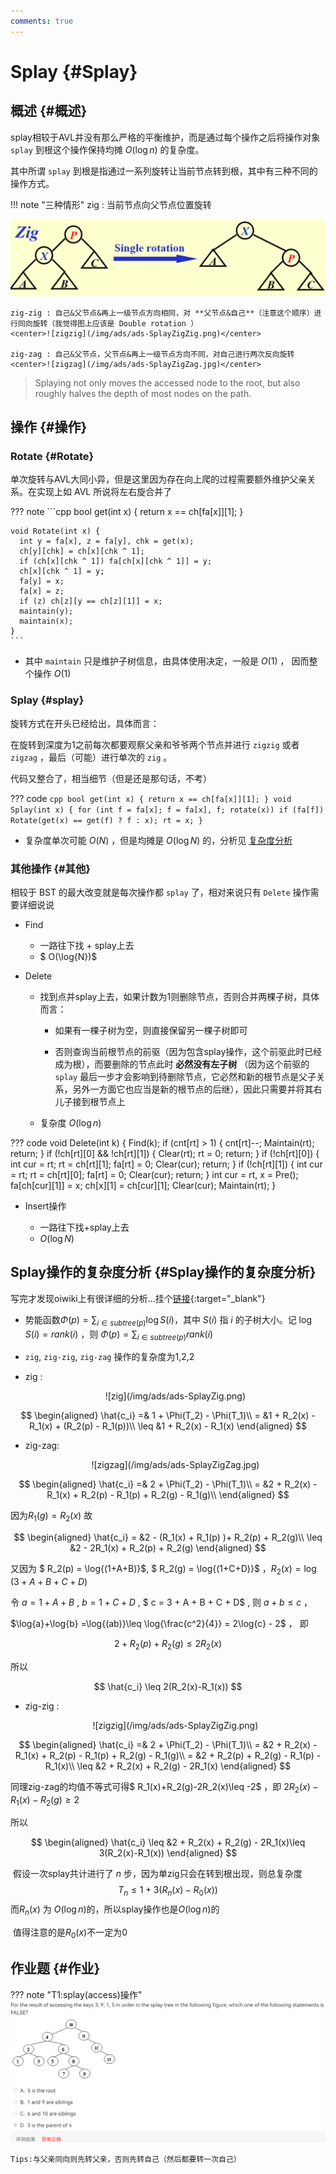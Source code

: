 ```yaml
---
comments: true
---
```

# Splay {#Splay}

## 概述 {#概述}

splay相较于AVL并没有那么严格的平衡维护，而是通过每个操作之后将操作对象 `splay` 到根这个操作保持均摊 $O(\log{n})$ 的复杂度。

其中所谓 `splay` 到根是指通过一系列旋转让当前节点转到根，其中有三种不同的操作方式。

!!! note "三种情形"
    zig : 当前节点向父节点位置旋转
    <center>![zig](/img/ads/ads-SplayZig.png)</center>

    zig-zig : 自己&父节点&再上一级节点方向相同，对 **父节点&自己**（注意这个顺序）进行同向旋转（我觉得图上应该是 Double rotation ）
    <center>![zigzig](/img/ads/ads-SplayZigZig.png)</center>
  
    zig-zag : 自己&父节点，父节点&再上一级节点方向不同，对自己进行两次反向旋转
    <center>![zigzag](/img/ads/ads-SplayZigZag.jpg)</center>


> Splaying not only moves the accessed node to the root, but also roughly halves the depth of most nodes on the path.

## 操作 {#操作}

### Rotate {#Rotate}

单次旋转与AVL大同小异，但是这里因为存在向上爬的过程需要额外维护父亲关系。在实现上如 AVL 所说将左右旋合并了

??? note 
    ```cpp
    bool get(int x) { return x == ch[fa[x]][1]; }

    void Rotate(int x) {
      int y = fa[x], z = fa[y], chk = get(x);
      ch[y][chk] = ch[x][chk ^ 1];
      if (ch[x][chk ^ 1]) fa[ch[x][chk ^ 1]] = y;
      ch[x][chk ^ 1] = y;
      fa[y] = x;
      fa[x] = z;
      if (z) ch[z][y == ch[z][1]] = x;
      maintain(y);
      maintain(x);
    }
    ```


  - 其中 `maintain` 只是维护子树信息，由具体使用决定，一般是 $O(1)$ ， 因而整个操作 $O(1)$ 


### Splay {#splay}

旋转方式在开头已经给出，具体而言：

在旋转到深度为1之前每次都要观察父亲和爷爷两个节点并进行 `zigzig` 或者 `zigzag` ，最后（可能）进行单次的 `zig` 。

代码又整合了，相当细节（但是还是那句话，不考）

??? code
    ```cpp
    bool get(int x) { return x == ch[fa[x]][1]; }
    void Splay(int x) {
      for (int f = fa[x]; f = fa[x], f; rotate(x))
        if (fa[f]) Rotate(get(x) == get(f) ? f : x);
      rt = x;
    }
    ```


  - 复杂度单次可能 $O(N)$ ，但是均摊是 $O(\log N)$ 的，分析见 [复杂度分析](#Splay操作的复杂度分析)

### 其他操作 {#其他}

相较于 BST 的最大改变就是每次操作都 `splay` 了，相对来说只有 `Delete` 操作需要详细说说

- Find

  - 一路往下找 + splay上去
  - $ O(\log{N})$ 

- Delete

  - 找到点并splay上去，如果计数为1则删除节点，否则合并两棵子树，具体而言：
    - 如果有一棵子树为空，则直接保留另一棵子树即可
    
    - 否则查询当前根节点的前驱（因为包含splay操作，这个前驱此时已经成为根），而要删除的节点此时 **必然没有左子树** （因为这个前驱的 `splay` 最后一步才会影响到待删除节点，它必然和新的根节点是父子关系，另外一方面它也应当是新的根节点的后继），因此只需要并将其右儿子接到根节点上
  
  - 复杂度 $O(\log{n})$

??? code
    void Delete(int k) {
      Find(k);
      if (cnt[rt] > 1) {
        cnt[rt]--;
        Maintain(rt);
        return;
      }
      if (!ch[rt][0] && !ch[rt][1]) {
        Clear(rt);
        rt = 0;
        return;
      }
      if (!ch[rt][0]) {
        int cur = rt;
        rt = ch[rt][1];
        fa[rt] = 0;
        Clear(cur);
        return;
      }
      if (!ch[rt][1]) {
        int cur = rt;
        rt = ch[rt][0];
        fa[rt] = 0;
        Clear(cur);
        return;
      }
      int cur = rt, x = Pre();
      fa[ch[cur][1]] = x;
      ch[x][1] = ch[cur][1];
      Clear(cur);
      Maintain(rt);
    }


- Insert操作

  - 一路往下找+splay上去
  - $O(\log{N})$

## Splay操作的复杂度分析 {#Splay操作的复杂度分析}

写完才发现oiwiki上有很详细的分析...挂个[链接](https://oi-wiki.org/ds/splay/#时间复杂度){:target="_blank"}

- 势能函数$\Phi(p) =\sum_{i\in subtree(p)} \log{S(i)}$，其中 $S(i)$ 指 $i$ 的子树大小。记 $\log{S(i)} = rank(i)$ ，则 $\Phi(p)=\sum_{i\in subtree(p)} rank(i)$

- `zig`, `zig-zig`, `zig-zag` 操作的复杂度为1,2,2

- zig : 

  <center>![zig](/img/ads/ads-SplayZig.png) </center>

$$
  \begin{aligned}
  \hat{c_i} =& 1 + \Phi(T_2) - \Phi(T_1)\\
   = &1 + R_2(x) - R_1(x) + (R_2(p) - R_1(p))\\
   \leq &1 + R_2(x) - R_1(x)
   \end{aligned}
$$

- zig-zag: 

  <center>![zigzag](/img/ads/ads-SplayZigZag.jpg) </center>

$$
\begin{aligned}
\hat{c_i} =& 2 + \Phi(T_2) - \Phi(T_1)\\
  = &2 + R_2(x) - R_1(x) + R_2(p) - R_1(p) + R_2(g) - R_1(g)\\
\end{aligned}
$$

  因为$R_1(g) = R_2(x)$
  故

$$
\begin{aligned}
\hat{c_i} = &2 - (R_1(x) + R_1(p) )+ R_2(p)  + R_2(g)\\
  \leq &2 - 2R_1(x) + R_2(p) + R_2(g)
\end{aligned}
$$

  又因为 $ R_2(p) = \log{(1+A+B)}$, $ R_2(g) = \log{(1+C+D)}$ ，$R_2(x) = \log(3+A+B+C+D)$

  令 $a = 1+A+B$ , $b = 1 + C + D$  , $ c = 3 + A + B + C + D$ , 则 $a+b\leq c$ ，
  
  $\log{a}+\log{b} =\log{(ab)}\leq \log{\frac{c^2}{4}} = 2\log{c} - 2$ ， 即 

$$
2+R_2(p)+R_2(g)\leq 2R_2(x)
$$

  所以

$$
\hat{c_i} \leq 2(R_2(x)-R_1(x))
$$

- zig-zig : 

  <center>![zigzig](/img/ads/ads-SplayZigZig.png) </center>


$$
  \begin{aligned}
  \hat{c_i} =& 2 + \Phi(T_2) - \Phi(T_1)\\
   = &2 + R_2(x) - R_1(x) + R_2(p) - R_1(p) + R_2(g) - R_1(g)\\
   = &2 + R_2(p) + R_2(g) - R_1(p) - R_1(x)\\
   \leq &2 + R_2(x) + R_2(g) - 2R_1(x)
   \end{aligned}
$$

  同理zig-zag的均值不等式可得$ R_1(x)+R_2(g)-2R_2(x)\leq -2$ ，即 $2R_2(x) - R_1(x) - R_2(g)\ge 2$

  所以

$$
  \begin{aligned}
  \hat{c_i} \leq &2 + R_2(x) + R_2(g) - 2R_1(x)\leq 3(R_2(x)-R_1(x))
  \end{aligned}
$$

​		假设一次splay共计进行了 $n$ 步，因为单zig只会在转到根出现，则总复杂度
$$
T_n \leq 1+3(R_n(x)-R_0(x))
$$
​		而$R_n(x)$ 为 $O(\log{n})$的，所以splay操作也是$O(\log{n})$的

​		值得注意的是$R_0(x)$不一定为0

## 作业题 {#作业}

??? note "T1:splay(access)操作"
    ![T1](/img/ads/Splay-T1.jpg)

    Tips:与父亲同向则先转父亲，否则先转自己（然后都要转一次自己）